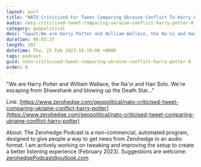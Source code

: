 ```yaml
---
layout: post
title: "NATO Criticized For Tweet Comparing Ukraine Conflict To Harry Potter"
audio: nato-criticised-tweet-comparing-ukraine-conflict-harry-potter-0
category: geopolitical
desc: "&quot;We are Harry Potter and William Wallace, the Na'vi and Han Solo. We're escaping from Shawshank and blowing up the Death Star...&quot;"
duration: 00:03:27
length: 207
datetime: Thu, 23 Feb 2023 16:19:00 +0000
tags: podcast
guid: nato-criticised-tweet-comparing-ukraine-conflict-harry-potter-0
order: 0
---
```

&quot;We are Harry Potter and William Wallace, the Na'vi and Han Solo. We're escaping from Shawshank and blowing up the Death Star...&quot;

Link: [https://www.zerohedge.com/geopolitical/nato-criticised-tweet-comparing-ukraine-conflict-harry-potter](https://www.zerohedge.com/geopolitical/nato-criticised-tweet-comparing-ukraine-conflict-harry-potter)

About: The Zerohedge Podcast is a non-commercial, automated program, designed to give people a way to get news from Zerohedge in an audio format.  I am actively working on tweaking and improving the setup to create a better listening experience (February 2023).  Suggestions are welcome: [zerohedgePodcast@outlook.com](mailto:zerohedgePodcast@outlook.com)